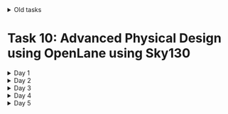 <details>
  <summary> Old tasks</summary>

# Task 1 
## Compiling a C program using GCC and RISC-V

### 1. Compiled C code using GCC

Wrote a simple c program and compliled it uising standard C compiler. This is shown in the below screenshot.


![WhatsApp Image 2024-08-08 at 12 58 12 AM](https://github.com/user-attachments/assets/dadfe501-57c0-471e-a89f-761435f1706b)


### 2. Compiled C code using RISCV compiler.

Next the same c file was comipled using RISCV compiler. The below command is used to do the same. 

```
riscv64-unknown-elf-gcc -O1 -mabi=lp64 -march=rv64i -o sum1ton.o sum1ton.c
```

Next the follwing command is used to view the assembly level code of the same.

```
riscv64-unknown-elf-objdump -d sum1ton.o | less
```

The below screenshot shows the terminal excecution of the same.

![WhatsApp Image 2024-08-08 at 1 10 46 AM](https://github.com/user-attachments/assets/8d950175-1c82-4488-a23f-2440d26aa02b)

The below screenshot shows the main function of the program.

![WhatsApp Image 2024-08-08 at 1 43 57 AM](https://github.com/user-attachments/assets/dbabd528-d71d-4cc9-b0c4-73292376b4d5)
![WhatsApp Image 2024-08-08 at 1 44 57 AM](https://github.com/user-attachments/assets/7d44442d-aae2-40dc-9d85-dcd4272c2c91)


Next the following command is used to compile using the Ofast 
option.

```
riscv64-unknown-elf-gcc -Ofast -mabi=lp64 -march=rv64i -o sum1ton.o sum1ton.c
```

The main function is now seen to have lesser instruction as seen in the screenshot.


![WhatsApp Image 2024-08-08 at 1 31 26 AM](https://github.com/user-attachments/assets/ebc55c84-91a9-4bbf-9b95-4b2f9b8f0a9c)




# Task 2

## Viewing Program output and Debugging the program


### 1. Program Output


Once compiled using the RISCV compiler, the follwing command can be used to view the output. 

```
spike pk sum1ton.o
```

The follwing screenshot shows the result and verifies that both gcc and RISCV compiler give same output.

![WhatsApp Image 2024-08-08 at 3 12 35 AM](https://github.com/user-attachments/assets/ccd41dc6-cfb4-4f7b-b733-b62a9b8d0e2b)



## 2. DEBUGGING

To debug instruction by instruction, the follwing commands can be used to go to a perticular instruction and then excecute command by command. 

```
spike -d pk sum1ton.o
until pc 0 100b0
```

Further after each instruction the values of the registers can be obtained in the follwing way.

```
reg 0 a0
```

These are demonstrated in the below screenshot.

![Screenshot from 2024-08-08 02-20-30 (1)](https://github.com/user-attachments/assets/96270044-7944-4a86-a01c-5ac7fb7cf7df)


# Task 3

## Instruction type identification

The follwing table shows the analysis of the instructions given in the assignment.

| **Instruction**   | **Explanation**                                    | **Type** | **Hex Code** | **32-bit Format**                  |
|-------------------|---------------------------------------------------|----------|--------------|------------------------------------|
| **ADD r6, r7, r8** | Adds the values in r7 and r8, and stores the result in r6. | R-Type   | `0x00C38333` | `0000000 01000 00111 000 00110 0110011` |
| **SUB r8, r6, r7** | Subtracts the value in r7 from r6, and stores the result in r8. | R-Type   | `0x40E30333` | `0100000 00111 00110 000 01000 0110011` |
| **AND r7, r6, r8** | Performs a bitwise AND on r6 and r8, storing the result in r7. | R-Type   | `0x00C37333` | `0000000 01000 00110 111 00111 0110011` |
| **OR r8, r7, r5**  | Performs a bitwise OR on r7 and r5, storing the result in r8. | R-Type   | `0x00A3A333` | `0000000 00101 00111 110 01000 0110011` |
| **XOR r8, r6, r4** | Performs a bitwise XOR on r6 and r4, storing the result in r8. | R-Type   | `0x00A32333` | `0000000 00100 00110 100 01000 0110011` |
| **SLT r10, r2, r4** | Sets r10 to 1 if r2 is less than r4, otherwise sets it to 0. | R-Type  | `0x00A10333` | `0000000 00100 00010 010 01010 0110011` |
| **ADDI r12, r3, 5** | Adds the immediate value 5 to r3, storing the result in r12. | I-Type  | `0x00518193` | `000000000101 00011 000 01100 0010011`  |
| **SW r3, r1, 4**   | Stores the word in r3 at the memory address calculated as r1 + 4. | S-Type   | `0x00418223` | `0000000 00100 00011 010 00001 0100011` |
| **SRL r16, r11, r2** | Performs a logical right shift on r11 by the number of bits specified in r2, storing the result in r16. | R-Type | `0x0025B393` | `0000000 00010 01011 101 10000 0110011` |
| **BNE r0, r1, 20** | Branches to the address PC + 20 if r0 is not equal to r1. | B-Type   | `0x00A0B0E3` | `0000000 01010 00001 001 00000 1100011` |
| **BEQ r0, r0, 15** | Branches to the address PC + 15 if r0 is equal to r0. | B-Type   | `0x00F08063` | `0000000 01111 00000 000 00000 1100011` |
| **LW r13, r11, 2** | Loads the word from the memory address calculated as r11 + 2 into r13. | I-Type   | `0x0025A293` | `000000000010 01011 010 01101 0000011`  |
| **SLL r15, r11, r2** | Performs a logical left shift on r11 by the number of bits specified in r2, storing the result in r15. | R-Type | `0x0025D193` | `0000000 00010 01011 001 01111 0110011` |


##Waveform generation

### Hardcoded instruction's waveform screenshot is given below:

`ADD R6, R2, R1`


![1](https://github.com/user-attachments/assets/65d3cc6d-3117-4f15-b9e3-d2ac11155402)

`SUB R7, R1, R2`

![Screenshot from 2024-08-13 14-13-27](https://github.com/user-attachments/assets/d10b1df6-22be-40be-84a0-9bf05a92c0d9)


`AND R8, R1, R3`

![3](https://github.com/user-attachments/assets/6db988b3-68cc-43b2-b9a8-f5b902b2dcb5)


`OR R9, R2, R5`

![4 (1)](https://github.com/user-attachments/assets/e9c4415b-c5bd-4ec7-8550-fa2be426733e)


`XOR R10, R1, R4`

![5](https://github.com/user-attachments/assets/58ace97c-f3b3-44f3-b86d-c84a11553560)


`SLT R1, R2, R4`

![6](https://github.com/user-attachments/assets/1296dce0-1043-4489-ad2e-46ec68de73d7)


`ADDI R12, R4, 5`


![7](https://github.com/user-attachments/assets/f37bca18-fa93-4bdb-b082-46a65577422e)

`BEQ R0, R0, 15`
![8](https://github.com/user-attachments/assets/195784f8-a318-4170-bd81-af43b6a6f77f)



`SW R3, R1, 2`

![9](https://github.com/user-attachments/assets/0c257e75-eafd-4b64-91df-90cb9354c706)


`LW R13, R1, 2`


![Screenshot from 2024-08-13 14-35-17](https://github.com/user-attachments/assets/cc2d7115-4e90-453c-b60d-b2c1a048e1a9)


# Task 4

The screenshot shows the following:-

1) A C code implementing Insertion sort.
  
2) The output as generated by gcc compiler.

3) The output by RISC-V (OFast) compiler, which is seen to be same as the gcc compiler.

<img width="737" alt="Screenshot 2024-08-15 at 1 49 19 AM" src="https://github.com/user-attachments/assets/edb16809-50cd-4839-9793-7ca3f185e46d">

# Task 5

Baisc Risc-V processor core using TL-Verilog on Makerchip.

## Given below are the screenshots of the code.


<img width="1075" alt="Screenshot 2024-08-21 at 11 22 34 PM" src="https://github.com/user-attachments/assets/9be62c7a-0500-45f7-af59-dd927d79ec33">
<img width="1194" alt="Screenshot 2024-08-21 at 11 22 52 PM" src="https://github.com/user-attachments/assets/16c3ed7b-3c5c-4554-a107-4ca2d59e900b">
<img width="1323" alt="Screenshot 2024-08-21 at 11 23 05 PM" src="https://github.com/user-attachments/assets/6f16849e-99c6-462f-a594-f73626b4e14b">
<img width="1386" alt="Screenshot 2024-08-21 at 11 23 22 PM" src="https://github.com/user-attachments/assets/7b036a40-d970-4fd3-a6fb-64ee159cf863">
<img width="1317" alt="Screenshot 2024-08-21 at 11 23 32 PM" src="https://github.com/user-attachments/assets/22ff1c44-c215-4a9e-9483-cea3da36ecee">

## Generated diagram

<img width="734" alt="Screenshot 2024-08-21 at 11 14 38 PM" src="https://github.com/user-attachments/assets/a61f4f03-bfbe-4dc0-9b16-4b4c69c31f3e">

## Generated visual

<img width="717" alt="Screenshot 2024-08-21 at 11 20 16 PM" src="https://github.com/user-attachments/assets/dddc4d6a-f605-4bf5-91f9-ac2b7f1fc322">

## Generated log

<img width="1615" alt="Screenshot 2024-08-21 at 11 19 04 PM" src="https://github.com/user-attachments/assets/0395ec41-1450-468e-84ae-9edaf7e38ae4">

## Test bench

<img width="577" alt="Screenshot 2024-08-21 at 11 19 52 PM" src="https://github.com/user-attachments/assets/0bbdd007-73c6-492e-8189-a5bc68a20ea1">

## Waveform with clock named $clk_nit

<img width="766" alt="Screenshot 2024-08-21 at 11 21 21 PM" src="https://github.com/user-attachments/assets/27c3b258-9649-4a62-8e8b-175b451639ae">

## Screenshot of /xreg[14] during all iterations of summing

<img width="1619" alt="Screenshot 2024-08-21 at 11 27 19 PM" src="https://github.com/user-attachments/assets/dd7f1af1-b882-4412-a643-63cdb00baec9">
<img width="1609" alt="Screenshot 2024-08-21 at 11 27 49 PM" src="https://github.com/user-attachments/assets/b561ca88-c133-4b5f-84c2-78187da1b22c">
<img width="1084" alt="Screenshot 2024-08-21 at 11 28 20 PM" src="https://github.com/user-attachments/assets/ff9bc241-c7bd-4d69-b236-17b99a05de83">


# Task 6

Run the following commands to convert the .tlv file to .v file.

![WhatsApp Image 2024-08-27 at 8 05 41 AM](https://github.com/user-attachments/assets/be883d34-9761-4400-8e09-ae21fe30b23c)

The following screenshot shows the .v file generated. 
![WhatsApp Image 2024-08-27 at 8 04 57 AM](https://github.com/user-attachments/assets/e98affa3-4333-418b-ac9a-2a0b3048de12)

Now using GTKWave the waveform can be seen. Screenshot of the same is attached below with the clock name clk_nit.
![WhatsApp Image 2024-08-27 at 8 03 43 AM](https://github.com/user-attachments/assets/db9868a5-b5e5-4b36-8f46-eeb2247d9af5)

This can now be compared to the makerchip waveform given below.
<img width="1619" alt="Screenshot 2024-08-21 at 11 27 19 PM" src="https://github.com/user-attachments/assets/dd7f1af1-b882-4412-a643-63cdb00baec9">
<img width="1609" alt="Screenshot 2024-08-21 at 11 27 49 PM" src="https://github.com/user-attachments/assets/b561ca88-c133-4b5f-84c2-78187da1b22c">
<img width="1084" alt="Screenshot 2024-08-21 at 11 28 20 PM" src="https://github.com/user-attachments/assets/ff9bc241-c7bd-4d69-b236-17b99a05de83">

local simulation
<img width="1440" alt="Screenshot 2024-09-14 at 1 07 13 AM" src="https://github.com/user-attachments/assets/3c2f80a0-2ae9-4e89-a051-8a8fda52418b">

# Slides for Task of 3rd September 

[Nitheezkant_R.pdf](https://github.com/user-attachments/files/16999251/Your.title.here.pdf)


# Video (Private)

https://drive.google.com/file/d/1etW8sFwG9FU7RaxZOxfgOIVtonqyHWGz/view?usp=sharing

# Task 7

To Synthesize RISC-V and compare output with functional simulations.

Copy the src folder from your VSDBabySoC folder to sky130RTLDesignAndSynthesisWorkshop.

## Synthesis: 

Enter the following commands

```
yosys
read_liberty -lib ../lib/sky130_fd_sc_hd__tt_025C_1v80.lib
read_verilog clk_gate.v
read_verilog rvmyth.v
synth -top rvmyth
abc -liberty ../lib/sky130_fd_sc_hd__tt_025C_1v80.lib
show
write_verilog -noattr rvmyth_net.v
!gedit rvmyth_net.v
exit

```
<img width="1680" alt="Screenshot 2024-11-04 at 7 59 25 PM" src="https://github.com/user-attachments/assets/b8a4ca01-8a21-4caa-81b8-40d358570ca2">
<img width="1680" alt="Screenshot 2024-11-04 at 8 00 07 PM" src="https://github.com/user-attachments/assets/8076c654-3a03-4a8c-a057-ded49953a42e">

### Simulation

Enter the following commands

```
iverilog ../../my_lib/verilog_model/primitives.v ../../my_lib/verilog_model/sky130_fd_sc_hd.v rvmyth.v testbench.v vsdbabysoc.v avsddac.v avsdpll.v clk_gate.v
./a.out
gtkwave dump.vcd
```

<img width="1680" alt="Screenshot 2024-11-04 at 8 36 42 PM" src="https://github.com/user-attachments/assets/fdccaa89-649b-414b-99ee-817656c6bc0b">

## Functional Simulation:

Enter the following commands

 ```
cd ~
cd VSDBabySoC
iverilog -o ./pre_synth_sim.out -DPRE_SYNTH_SIM src/module/testbench.v -I src/include -I src/module/
./pre_synth_sim.out
gtkwave pre_synth_sim.vcd
```

<img width="1680" alt="Screenshot 2024-11-04 at 8 38 16 PM" src="https://github.com/user-attachments/assets/dd591c7c-9f86-4dc6-bf52-b053e61b1780">


## Comparision of waveforms

Here is clear comparion of waveform, verfing that the waveform is the same.

<img width="1680" alt="Screenshot 2024-11-04 at 8 37 45 PM" src="https://github.com/user-attachments/assets/57d08924-bf21-415c-94ff-f3f848a6719c">

# Task 8 

Post Synthesis Static Timing Analysis using OpenSTA.

Change the of VSDBabySoc/src/sdc/vsdbabysoc_synthesis.sdc to:

```
set PERIOD 11.45
set_units -time ns
create_clock [get_pins {pll/CLK}] -name clk -period $PERIOD
set_clock_uncertainty -setup  [expr $PERIOD * 0.05] [get_clocks clk]
set_clock_transition [expr $PERIOD * 0.05] [get_clocks clk]
set_clock_uncertainty -hold [expr $PERIOD * 0.08] [get_clocks clk]
set_input_transition [expr $PERIOD * 0.08] [get_ports ENb_CP]
set_input_transition [expr $PERIOD * 0.08] [get_ports ENb_VCO]
set_input_transition [expr $PERIOD * 0.08] [get_ports REF]
set_input_transition [expr $PERIOD * 0.08] [get_ports VCO_IN]
set_input_transition [expr $PERIOD * 0.08] [get_ports VREFH]
```

<img width="1680" alt="Screenshot 2024-11-04 at 10 11 56 PM" src="https://github.com/user-attachments/assets/9021a8c2-da82-4121-9a52-494598c95d70">

Enter the following commands

```
cd VSDBabySoc/src
sta
read_liberty -min ./lib/sky130_fd_sc_hd__tt_025C_1v80.lib
read_liberty -min ./lib/avsdpll.lib
read_liberty -min ./lib/avsddac.lib
read_liberty -max ./lib/sky130_fd_sc_hd__tt_025C_1v80.lib
read_liberty -max ./lib/avsdpll.lib
read_liberty -max ./lib/avsddac.lib
read_verilog ../output/synth/vsdbabysoc.synth.v
link_design vsdbabysoc
read_sdc ./sdc/vsdbabysoc_synthesis.sdc
report_checks -path_delay min_max -format full_clock_expanded -digits 4
```

Hold 

<img width="1479" alt="Screenshot 2024-11-04 at 10 04 50 PM" src="https://github.com/user-attachments/assets/d4119cec-8c27-4070-89aa-909e7a1deeee">

Setup

<img width="1081" alt="Screenshot 2024-11-04 at 10 05 06 PM" src="https://github.com/user-attachments/assets/713270ee-8568-4111-953d-1be8d729e3c3">

# Task 9

Post Synthesis Static Timing Analysis using OpenSTA for all the sky130 lib files

Create a sta_pvt.tcl file and copy the Following

```
set list_of_lib_files(1) "sky130_fd_sc_hd__ff_100C_1v65.lib"
set list_of_lib_files(2) "sky130_fd_sc_hd__ff_100C_1v95.lib"
set list_of_lib_files(3) "sky130_fd_sc_hd__ff_n40C_1v56.lib"
set list_of_lib_files(4) "sky130_fd_sc_hd__ff_n40C_1v65.lib"
set list_of_lib_files(5) "sky130_fd_sc_hd__ff_n40C_1v76.lib"
set list_of_lib_files(6) "sky130_fd_sc_hd__ff_n40C_1v95.lib"
set list_of_lib_files(7) "sky130_fd_sc_hd__ff_n40C_1v95_ccsnoise.lib.part1"
set list_of_lib_files(8) "sky130_fd_sc_hd__ff_n40C_1v95_ccsnoise.lib.part2"
set list_of_lib_files(9) "sky130_fd_sc_hd__ff_n40C_1v95_ccsnoise.lib.part3"
set list_of_lib_files(10) "sky130_fd_sc_hd__ss_100C_1v40.lib"
set list_of_lib_files(11) "sky130_fd_sc_hd__ss_100C_1v60.lib"
set list_of_lib_files(12) "sky130_fd_sc_hd__ss_n40C_1v28.lib"
set list_of_lib_files(13) "sky130_fd_sc_hd__ss_n40C_1v35.lib"
set list_of_lib_files(14) "sky130_fd_sc_hd__ss_n40C_1v40.lib"
set list_of_lib_files(15) "sky130_fd_sc_hd__ss_n40C_1v44.lib"
set list_of_lib_files(16) "sky130_fd_sc_hd__ss_n40C_1v60.lib"
set list_of_lib_files(17) "sky130_fd_sc_hd__ss_n40C_1v60_ccsnoise.lib.part1"
set list_of_lib_files(18) "sky130_fd_sc_hd__ss_n40C_1v60_ccsnoise.lib.part2"
set list_of_lib_files(19) "sky130_fd_sc_hd__ss_n40C_1v60_ccsnoise.lib.part3"
set list_of_lib_files(20) "sky130_fd_sc_hd__ss_n40C_1v76.lib"
set list_of_lib_files(21) "sky130_fd_sc_hd__tt_025C_1v80.lib"
set list_of_lib_files(22) "sky130_fd_sc_hd__tt_100C_1v80.lib"

for {set i 1} {$i <= [array size list_of_lib_files]} {incr i} {
read_liberty ./timing_libs/$list_of_lib_files($i)
read_verilog ../output/synth/vsdbabysoc.synth.v
link_design vsdbabysoc
read_sdc ./sdc/vsdbabysoc_synthesis.sdc
check_setup -verbose
report_checks -path_delay min_max -fields {nets cap slew input_pins fanout} -digits {4} > ./sta_output/min_max_$list_of_lib_files($i).txt

}
```

<img width="1680" alt="Screenshot 2024-11-04 at 10 40 54 PM" src="https://github.com/user-attachments/assets/9756bc48-7012-4623-9cf1-86f3a04ff936">

Enter the following commands

```
cd VSDBabySoC/src
sta
source sta_pvt.tcl
```

<img width="1680" alt="Screenshot 2024-11-04 at 10 43 58 PM" src="https://github.com/user-attachments/assets/54dba85b-b041-40b0-bb60-0e7b01256d0f">

Generated Files:

<img width="1680" alt="Screenshot 2024-11-04 at 10 44 49 PM" src="https://github.com/user-attachments/assets/d9b5fb2d-b986-48ac-8b79-ba45b2896ac0">

One of them:

<img width="1680" alt="Screenshot 2024-11-04 at 10 47 36 PM" src="https://github.com/user-attachments/assets/eee80739-5991-4946-86d2-5646f47799e9">

All values transfered to excel:

<img width="977" alt="Screenshot 2024-11-04 at 11 25 48 PM" src="https://github.com/user-attachments/assets/871c2156-3cc5-49f2-bc34-97f4062bb4d6">

Graphs:

<img width="1211" alt="Screenshot 2024-11-04 at 11 40 51 PM" src="https://github.com/user-attachments/assets/70407b2d-f33f-476e-9f36-f773b1ae8eb9">

<img width="1207" alt="Screenshot 2024-11-04 at 11 45 31 PM" src="https://github.com/user-attachments/assets/d1a89d02-886a-4c53-8922-6b9872360e93">

</details>

# Task 10: Advanced Physical Design using OpenLane using Sky130



<details>
  <summary> Day 1</summary>



**QFN-48 Package**: The QFN-48 is a small, leadless package featuring 48 connection pads around its edge, offering superior thermal and electrical performance, making it well-suited for high-density applications.



![image](https://github.com/user-attachments/assets/16181d9a-b323-4d03-b7ca-c8128211a197)

![image](https://github.com/user-attachments/assets/322fa2e2-b826-47b9-a309-96f7a855f8b4)


A **Chip**, also known as an integrated circuit (IC), is composed of various functional components—such as memory, processing units, and input/output (I/O) interfaces—integrated into a silicon base. Chips are designed for specific electronic functions, including processing, data storage, communication, and control.

**Pads**: Small metal contact points on a chip or its package, used to link the internal circuitry to external connections, allowing for signal transmission.

**Core**: The primary processing unit within a chip, housing the functional logic optimized for performance and power efficiency.

**Die**: The part of a silicon wafer that holds a single IC before it is packaged, containing all the active circuitry of the chip.

### From Software Applications to Hardware Execution

For an application to run on hardware, the software must be converted from a high-level programming language into binary code that the hardware can understand:


![image](https://github.com/user-attachments/assets/7aea1b28-4cc7-412a-8cb9-f239140808fb)


1. **System Software Translation**: The system software layer converts high-level code into machine language. The Operating System (OS), compiler, and assembler are integral to this conversion process.

2. **Execution Process**:
   - The **OS** interprets and organizes high-level application functions written in languages such as C, C++, or Java.
   - The **Compiler** translates the high-level code into low-level, architecture-specific instructions optimized for the hardware being used (e.g., x86, ARM, RISC-V).
   - The **Assembler** then transforms these instructions into binary (machine code) that the hardware can understand and execute.
   - The **Hardware** ultimately runs these instructions, carrying out the tasks as specified by the program.

![image](https://github.com/user-attachments/assets/4f593b79-d6b1-496c-8231-fa017b4bc7ce)

**Example**: Take a stopwatch application running on a RISC-V core as an example. The OS processes a function written in C, which is then compiled into RISC-V-specific assembly instructions. The assembler translates these into binary code, and the hardware executes it, delivering the stopwatch functionality.

![image](https://github.com/user-attachments/assets/3d7f7f44-a1ae-4605-9e2c-5b2fe3206022)

3. **Hardware Translation to Layout**: In hardware design, the RTL (Register Transfer Level) defines the functionality using an HDL (Hardware Description Language) like Verilog. This is then synthesized into a netlist of gates, which are subsequently mapped onto a physical layout, ultimately forming the chip.

---

### ASIC Design Flow Overview

The process of designing an ASIC (Application-Specific Integrated Circuit) involves multiple stages, progressing from a high-level description to a final physical layout ready for fabrication:

![image](https://github.com/user-attachments/assets/a7589d94-48cd-4e09-92fd-38594a79c7a9)

1. **RTL Design**: Specifies the intended logic and functionality of the circuit in Verilog or VHDL. This high-level code outlines data paths, logic operations, and the interactions between different chip components.

2. **RTL Synthesis**: Converts the RTL code into a gate-level netlist, which includes standard cells such as AND gates, multiplexers, and flip-flops. Optimization steps focus on area, power, and timing constraints to ensure efficient performance.

3. **Floor and Power Planning**: This phase involves arranging the major functional blocks of the chip on the silicon die and defining the power distribution network. Proper floorplanning minimizes signal delays and enhances power efficiency by positioning components optimally.

4. **Placement**: Determines the physical locations of all cells and modules, minimizing wiring length and ensuring compliance with design constraints. Optimal placement balances performance, area, and power.

5. **Clock Tree Synthesis (CTS)**: CTS designs a clock distribution network to uniformly deliver the clock signal to all registers and flip-flops, minimizing clock skew and ensuring accurate timing across the chip.

6. **Routing**: Connects all components using metal layers, focusing on signal integrity and minimizing congestion. Routing tools prioritize paths that reduce resistance and signal delay while adhering to design rules.

7. **Sign-off**: This phase verifies the design for functionality, performance, power consumption, and manufacturability. Checks include timing analysis (ensuring setup and hold times are met), power analysis, and physical verification to confirm compliance with manufacturing constraints.

8. **GDSII File Generation**: The final layout is exported in the GDSII format, which serves as the blueprint for chip manufacturing. The GDSII file contains all necessary information to create the photomasks for the chip fabrication process.

---

### OpenLane ASIC Flow

OpenLane is an open-source ASIC design flow that integrates various open-source tools for each stage of the ASIC development process:

![image](https://github.com/user-attachments/assets/914dcbf2-4303-42ed-bbc4-38f29b621be4)

1. **RTL Synthesis, Technology Mapping, and Formal Verification**: Yosys is used for RTL synthesis, ABC handles technology mapping and formal verification.
2. **Static Timing Analysis**: OpenSTA is used to perform timing verification.
3. **Floor Planning**: Tools include init_fp for initial floor planning, ioPlacer for I/O placement, pdn for power grid planning, and tapcell for inserting tap cells to manage well contacts.
4. **Placement**: This step includes global placement with RePLace, optional cell resizing with Resizer, and detailed placement using OpenDP.
5. **Clock Tree Synthesis**: TritonCTS is used to build a balanced clock tree.
6. **Fill Insertion**: OpenDP manages the insertion of filler cells to ensure uniform chip density.
7. **Routing**: FastRoute handles global routing, while TritonRoute performs detailed routing for the chip.
8. **SPEF Extraction**: OpenRCX extracts Standard Parasitic Exchange Format (SPEF) data used for timing analysis.
9. **GDSII Streaming Out**: Magic and KLayout are used to generate and visualize the final layout.
10. **Design Rule Checking (DRC)**: Magic and KLayout also perform design rule checks to verify the design adheres to manufacturing constraints.
11. **Layout vs. Schematic (LVS) Check**: Netgen ensures the layout matches the schematic for consistency.
12. **Antenna Checks**: Magic checks for antenna effects, ensuring the design is reliable.

---

### OpenLane Directory Structure

The OpenLane directory structure is designed to facilitate open-source ASIC design, supporting PDK (Process Design Kit) integration:

```
├── OpenLane             -> Main directory to invoke tools (run docker first)
│   ├── designs          -> Holds all design files for the flow
│   │   ├── picorv32a    -> Example design used in workshops or tutorials
│   │   ├── ...          -> Additional designs
├── pdks                 -> Stores PDK-related files, supporting open-source tools
│   ├── skywater-pdk     -> Contains the Skywater 130nm PDK
│   ├── open-pdks        -> Scripts to adapt commercial PDKs for open-source tools
│   ├── sky130A          -> Variant of PDK with open-source compatibility
│   │   ├── libs.ref     -> Node-specific files (e.g., timing libraries, cell LEF files)
│   │   ├── libs.tech    -> Tool-specific files for KLayout, Netgen, Magic, etc.
```


This directory structure ensures compatibility with open-source EDA tools by organizing files specific to each design, technology node, and tool.

### OpenLane Synthesis Process for `picorv32a` Design

### **1. Open the OpenLane Directory**
   - Navigate to the OpenLane working directory within the VSD Virtual Box:
     ```bash
     cd Desktop/work/tools/openlane_working_dir/openlane
     docker
     ./flow.tcl -interactive
     ```

### **2. Launch OpenLane in Interactive Mode**
   - Start the Docker container and enter OpenLane's interactive mode:
     ```bash
     package require openlane 0.9
     prep -design picorv32a
     run_synthesis
     ```
![Screenshot 2024-11-13 135630](https://github.com/user-attachments/assets/09577795-96cf-4dfb-ab95-eba7f7723a0b)

### Viewing the Netlist
   - After synthesis completes, go to the folder containing the netlist:
     ```bash
     cd designs/picorv32a/runs/13-11_15-43/results/synthesis/
     gedit picorv32a.synthesis.v
     ```
---
![Screenshot 2024-11-13 140133](https://github.com/user-attachments/assets/6e6e3b04-bcfd-43ab-bb71-6e2c9d0b67a7)

### Viewing the Yosys Report
```bash
cd ../..
cd reports/synthesis
gedit 1-yosys_4.stat.rpt
```

![Screenshot 2024-11-13 140451](https://github.com/user-attachments/assets/dd672aa4-5b7b-46ba-b504-7fa4c4c38458)

28. Printing statistics.


```

=== picorv32a ===

   Number of wires:              14596
   Number of wire bits:          14978
   Number of public wires:        1565
   Number of public wire bits:    1947
   Number of memories:               0
   Number of memory bits:            0
   Number of processes:              0
   Number of cells:              14876
     sky130_fd_sc_hd__a2111o_2       1
     sky130_fd_sc_hd__a211o_2       35
     sky130_fd_sc_hd__a211oi_2      60
     sky130_fd_sc_hd__a21bo_2      149
     sky130_fd_sc_hd__a21boi_2       8
     sky130_fd_sc_hd__a21o_2        57
     sky130_fd_sc_hd__a21oi_2      244
     sky130_fd_sc_hd__a221o_2       86
     sky130_fd_sc_hd__a22o_2      1013
     sky130_fd_sc_hd__a2bb2o_2    1748
     sky130_fd_sc_hd__a2bb2oi_2     81
     sky130_fd_sc_hd__a311o_2        2
     sky130_fd_sc_hd__a31o_2        49
     sky130_fd_sc_hd__a31oi_2        7
     sky130_fd_sc_hd__a32o_2        46
     sky130_fd_sc_hd__a41o_2         1
     sky130_fd_sc_hd__and2_2       157
     sky130_fd_sc_hd__and3_2        58
     sky130_fd_sc_hd__and4_2       345
     sky130_fd_sc_hd__and4b_2        1
     sky130_fd_sc_hd__buf_1       1656
     sky130_fd_sc_hd__buf_2          8
     sky130_fd_sc_hd__conb_1        42
     sky130_fd_sc_hd__dfxtp_2     1613
     sky130_fd_sc_hd__inv_2       1615
     sky130_fd_sc_hd__mux2_1      1224
     sky130_fd_sc_hd__mux2_2         2
     sky130_fd_sc_hd__mux4_1       221
     sky130_fd_sc_hd__nand2_2       78
     sky130_fd_sc_hd__nor2_2       524
     sky130_fd_sc_hd__nor2b_2        1
     sky130_fd_sc_hd__nor3_2        42
     sky130_fd_sc_hd__nor4_2         1
     sky130_fd_sc_hd__o2111a_2       2
     sky130_fd_sc_hd__o211a_2       69
     sky130_fd_sc_hd__o211ai_2       6
     sky130_fd_sc_hd__o21a_2        54
     sky130_fd_sc_hd__o21ai_2      141
     sky130_fd_sc_hd__o21ba_2      209
     sky130_fd_sc_hd__o21bai_2       1
     sky130_fd_sc_hd__o221a_2      204
     sky130_fd_sc_hd__o221ai_2       7
     sky130_fd_sc_hd__o22a_2      1312
     sky130_fd_sc_hd__o22ai_2       59
     sky130_fd_sc_hd__o2bb2a_2     119
     sky130_fd_sc_hd__o2bb2ai_2     92
     sky130_fd_sc_hd__o311a_2        8
     sky130_fd_sc_hd__o31a_2        19
     sky130_fd_sc_hd__o31ai_2        1
     sky130_fd_sc_hd__o32a_2       109
     sky130_fd_sc_hd__o41a_2         2
     sky130_fd_sc_hd__or2_2       1088
     sky130_fd_sc_hd__or2b_2        25
     sky130_fd_sc_hd__or3_2         68
     sky130_fd_sc_hd__or3b_2         5
     sky130_fd_sc_hd__or4_2         93
     sky130_fd_sc_hd__or4b_2         6
     sky130_fd_sc_hd__or4bb_2        2

   Chip area for module '\picorv32a': 147712.918400


```
</details>

<details>
  <summary> Day 2</summary>

## **Core Concepts in IC Floorplanning**

### 1. **Utilization Factor**
The utilization factor is a crucial metric that compares the area occupied by the circuit (netlist) to the total core area of the chip. A higher utilization means more of the chip's area is used effectively, but over-utilization can lead to issues with routing and insufficient space for other essential components.

Ideally, the utilization factor would be 1 (100%), but in practice, a range of **0.5 to 0.6** is preferred to allow for buffer zones, routing channels, and the flexibility needed for adjustments.

#### **Utilization Factor Formula**:
$$
\text{Utilization Factor} = \frac{\text{Area Occupied by Netlist}}{\text{Total Core Area}}
$$

### 2. **Aspect Ratio**
The aspect ratio defines the shape of the chip, calculated as the ratio of its height to width. An **aspect ratio of 1** results in a square shape, while any other value produces a rectangular layout. The ideal aspect ratio is influenced by factors like functionality, packaging, and manufacturing constraints.

#### **Aspect Ratio Formula**:
$$
\text{Aspect Ratio} = \frac{\text{Height}}{\text{Width}}
$$

### **Pre-Placed Cells**
Pre-placed cells are critical functional blocks, such as memory units, custom processors, and analog circuits, that are manually positioned in fixed locations during the floorplanning phase. These blocks are **vital to the chip's operation** and must remain in place during the placement and routing stages to ensure the chip functions correctly.

### **Decoupling Capacitors**
- **Purpose**: These capacitors are placed close to logic circuits to **smooth out power supply fluctuations** during high-speed switching events.
- **Benefits**:
  - Minimize **voltage fluctuations**
  - Reduce **electromagnetic interference (EMI)**
  - Ensure **reliable power delivery**, particularly to sensitive circuits

### **Power Planning**
Effective power planning in an IC ensures that **VDD and VSS** are evenly distributed across the chip through a **power mesh**. The goal is to maintain a stable power supply, minimize **voltage drops**, and optimize the chip’s overall **power efficiency**. Increasing the number of power and ground points reduces the risk of instability.

### **Pin Placement**
Proper placement of **I/O pins** is critical to the chip’s performance. Careful distribution of these pins helps to minimize signal integrity issues and reduces heat buildup, both of which contribute to the chip’s overall stability and manufacturability.

---

## **Floorplanning with OpenLANE**

### 1. **Set Up OpenLANE**
Begin by navigating to the OpenLANE directory and starting the interactive session:

```bash
cd Desktop/work/tools/openlane_working_dir/openlane
docker
```
### 2. **Run OpenLANE Flow**
To prepare the design (`picorv32a`) and begin the floorplanning process, execute the following commands:
```bash
./flow.tcl -interactive
package require openlane 0.9
prep -design picorv32a
run_synthesis
run_floorplan
```
![Screenshot 2024-11-13 141151](https://github.com/user-attachments/assets/762ce589-7b2f-4614-beca-846ddc2b6ec3)
![Screenshot 2024-11-13 141232](https://github.com/user-attachments/assets/cee062c8-36fe-45d1-8c60-f26d825ac8dd)

#### **Floorplan Results**:
After running the commands, the floorplan results will be generated and saved in the OpenLANE output directory. You can visualize and analyze the results from there.

### 3. **Floorplan Definition**
Once the floorplan has been generated, you can inspect the `.def` file, which contains the detailed floorplan information:
```bash
cd Desktop/work/tools/openlane_working_dir/openlane/designs/picorv32a/runs/13-11_15-48/results/floorplan/
gedit picorv32a.floorplan.def
```

![Screenshot 2024-11-13 143148](https://github.com/user-attachments/assets/311d2b28-f008-4a64-83e1-ad2021f21123)

#### **Floorplan Calculation**:
- **Unit Distance**: 1 micron = 1000 unit distance
- **Die Dimensions**:
  - **Width**: 660,685 unit distance → 660.685 microns
  - **Height**: 671,405 unit distance → 671.405 microns
- **Area of the Die**: 660.685 × 671.405 = 443,587.212 µm²

### 4. **View Floorplan in Magic**
To visualize the floorplan, use Magic:
```bash
cd Desktop/work/tools/openlane_working_dir/openlane/designs/picorv32a/runs/13-11_15-48/results/floorplan/
magic -T /home/vsduser/Desktop/work/tools/openlane_working_dir/pdks/sky130A/libs.tech/magic/sky130A.tech lef read ../../tmp/merged.lef def read picorv32a.floorplan.def &
```
#### **Floorplan Visualizations**:
Once the command runs, you’ll see a graphical representation of the chip layout in Magic, which shows how cells and components are placed.

![Screenshot 2024-11-13 143259](https://github.com/user-attachments/assets/fb1a5892-0a8d-48ea-ae08-f9e174b31532)

---

## **Decap and Tap Cells**

- **Decap Cells**: These cells are placed near logic cells to handle transient power supply fluctuations and stabilize the power delivery network. They help maintain consistent voltage levels during switching events.

- **Tap Cells**: These are used to **connect to the power grid** and reduce **substrate noise** that can interfere with the chip's performance. Tap cells improve power distribution and minimize noise coupling within the substrate.
- 
![Screenshot 2024-11-13 144328](https://github.com/user-attachments/assets/98c243eb-3e75-4bde-84f5-a3cfc8cdcf7e)

---

## **Placement Process**

### 1. **Unplaced Standard Cells**
At the beginning of the placement process, cells are unplaced and located at the origin. These cells are not yet assigned specific positions and will be moved to their designated locations during the placement phase.

![Screenshot 2024-11-13 144647](https://github.com/user-attachments/assets/c6ae7df7-5dd4-416d-b0d3-88cc13a5b514)

### 2. **Run Placement**
Once floorplanning is complete, execute the placement step to arrange the cells:
```bash
run_placement
```
### 3. **View Placement in Magic**
Once placement is complete, you can view the result using Magic:

```bash
cd Desktop/work/tools/openlane_working_dir/openlane/designs/picorv32a/runs/13-11_15-48/results/placement/
magic -T /home/vsduser/Desktop/work/tools/openlane_working_dir/pdks/sky130A/libs.tech/magic/sky130A.tech lef read ../../tmp/merged.lef def read picorv32a.placement.def &
```

![Screenshot 2024-11-13 145351](https://github.com/user-attachments/assets/9d13bc37-afe1-49bf-9b71-16636f4b1b50)


#### **Placement Visualizations**:
After executing the command, you will be able to see the visual representation of how the standard cells are arranged on the chip layout in Magic. This provides a clear view of the cell placement and their relative positions within the chip design.
![Screenshot 2024-11-13 145447](https://github.com/user-attachments/assets/3b1701be-9cb8-47bf-8af3-eab5977904a8)

---

## **Cell Design and Characterization Flow**

### 1. **Library Cells**
A library consists of cells that define various functionalities, sizes, and electrical thresholds. These cells serve as the fundamental building blocks for creating an integrated circuit (IC).

### 2. **Design Flow**:
- **Inputs**: The design flow begins with inputs such as PDKs (Process Design Kits), SPICE models, DRC (Design Rule Check) and LVS (Layout vs. Schematic) checks, along with user-defined specifications.
- **Steps**:
  - **Circuit Design**: Define the logic and functionality of the circuit.
  - **Layout Design**: Create the physical layout of the circuit based on the circuit design.
  - **Parasitic Extraction**: Extract parasitic elements (e.g., capacitance, resistance) from the layout to model their impact on circuit performance.
  - **Characterization**: Analyze the circuit’s timing, noise, and power characteristics to ensure it meets performance and reliability requirements.
- **Outputs**:
  - **CDL (Circuit Description Language)**, **LEF (Library Exchange Format)**, **GDSII** (a file format for chip layout), **SPICE Netlist**, and various characterization files like `.lib` for timing, noise, and power.

---

## **Standard Cell Characterization Flow**

### 1. **Steps in Characterization**:
- **Load Models and Tech Files**: These files provide process-specific details, including the behavior of devices and design rules.
- **Extract Spice Netlist**: The circuit netlist is extracted from the design to enable detailed electrical analysis.
- **Characterization with GUNA**: Using characterization tools like GUNA, the following models are generated:
  - **Timing Models**: These describe the delays and propagation times for signals through the circuit.
  - **Power Models**: These models estimate the power consumption of the circuit during operation.
  - **Noise Models**: These models assess the noise characteristics and their impact on signal integrity.

---

## **Timing Parameters**

| **Timing Parameter**         | **Value**          |
|------------------------------|--------------------|
| **Slew Low Rise Threshold**   | 20%                |
| **Slew High Rise Threshold**  | 80%                |
| **Slew Low Fall Threshold**   | 20%                |
| **Slew High Fall Threshold**  | 80%                |
| **Input Rise Threshold**      | 50%                |
| **Input Fall Threshold**      | 50%                |
| **Output Rise Threshold**     | 50%                |
| **Output Fall Threshold**     | 50%                |

### **Propagation Delay**:
Propagation delay refers to the time it takes for an input signal to propagate through a logic gate or circuit and impact the output signal.

$$
\text{Rise Delay} = \text{time(out-fall-thr)} - \text{time(in-rise-thr)}
$$

### **Transition Time**:
Transition time is the time required for a signal to transition between logic levels. It is typically measured between **10% and 90%** or **20% and 80%** of the signal’s full swing.

$$
\text{Fall Transition Time} = \text{time(slew-high-fall-thr)} - \text{time(slew-low-fall-thr)}
$$

$$
\text{Rise Transition Time} = \text{time(slew-high-rise-thr)} - \text{time(slew-low-rise-thr)}
$$

</details>

<details>
  <summary> Day 3</summary>

A CMOS inverter, consisting of a PMOS and NMOS transistor, is one of the fundamental components in digital circuits. The circuit switches between high and low output states based on the input voltage level. This guide includes details on how to model and simulate this behavior in SPICE.

---

## SPICE Deck Structure

### 1. **Netlist Creation**

The netlist defines the interconnections between the components (PMOS and NMOS transistors) in the inverter circuit. Below is a sample netlist structure for a CMOS inverter with labeled nodes for easy identification:

- **Input Node:** Input signal (IN)
- **Output Node:** Output of the inverter (OUT)
- **Power Supply Node:** Connected to VDD
- **Ground Node:** Connected to GND

Example of transistor description syntax:
```spice
[component name] [drain] [gate] [source] [substrate] [transistor type] W=[width] L=[length]
```

### 2. **Device Sizing**

The width-to-length (W/L) ratio of the PMOS and NMOS transistors is a critical factor in determining the drive strength and performance of a CMOS inverter. To ensure proper switching behavior, it's important to size the transistors appropriately. Typically, the PMOS transistor is sized with a **W/L ratio 2x to 3x** greater than the NMOS transistor to account for the different mobility of electrons and holes in the materials.

Example transistor sizing:

```spice
M1 OUT IN VDD VDD PMOS W=2u L=0.25u
M2 OUT IN GND GND NMOS W=1u L=0.25u
```
### 3. **Voltage Levels**

Define the gate input voltage and supply voltage (VDD). Modify the levels to match the design specifications; here, we use 2.5V as the supply voltage reference.

Example:
```spice
Vin IN 0 DC 0V
VDD VDD 0 DC 2.5V
```

### 4. **Node Naming**

Assign descriptive names to nodes in the netlist, such as `VDD`, `GND`, `IN`, and `OUT`, to help SPICE reference and simulate each component clearly.

![image](https://github.com/user-attachments/assets/bb9e2ba0-5180-436b-8749-24a7a49b1cdd)

---

## Model File

Include the MOSFET model file specific to the fabrication technology. For instance, `tsmc_025um_model.mod` contains parameters for 0.25µm technology.

Example:
```spice
.include tsmc_025um_model.mod
```

---

## Simulation Commands

### 1. **DC Analysis: Switching Threshold**

The switching threshold (Vm) is a key voltage level where the inverter transitions between logic high and low states. Vm is identified when both transistors enter the saturation region, causing high leakage current due to concurrent conduction.

#### Simulation Steps
- **Load the Circuit**: Load the SPICE deck with the `.cir` extension.
- **Run DC Analysis**: Perform a voltage sweep from 0V to 2.5V.
- **Plot Results**: Plot `OUT` vs `IN` to observe the switching threshold.

```spice
source filename.cir
run
setplot dc1
plot OUT vs IN
```
![image](https://github.com/user-attachments/assets/19001cda-6a74-40c8-8146-402c18956c79)

Example DC sweep to find the switching threshold:
```spice
Vin IN 0 DC 0V
.dc Vin 0 2.5 0.05
```

![image](https://github.com/user-attachments/assets/9178b978-af9e-46e3-830a-8e620a9f6174)

### 2. **Transient Analysis: Propagation Delay**

Transient analysis is used to calculate the propagation delay of the inverter by applying a pulse input signal.

Example pulse signal for transient analysis:
```spice
Vin IN 0 pulse 0 2.5 0 10p 10p 1n 2n
.tran 10p 4n
```

![image](https://github.com/user-attachments/assets/74c3f643-e113-4e54-9eb6-af97b28d834a)

#### Simulation Steps
- **Setup Input Pulse**: Define the pulse with specific rise and fall times and pulse width.
- **Run Transient Analysis**: Perform the transient simulation to observe the inverter’s response.
- **Plot Output**: Analyze `OUT` vs `time` to measure delay characteristics.

---

## Sample SPICE Deck

Here is a complete SPICE deck for simulating a CMOS inverter, combining all the components discussed above:

```spice
*** CMOS Inverter SPICE Simulation ***

* Device Netlist
M1 OUT IN VDD VDD PMOS W=2u L=0.25u
M2 OUT IN GND GND NMOS W=1u L=0.25u

* Voltage Sources
VDD VDD 0 DC 2.5V
Vin IN 0 DC 0V

* Model File
.include tsmc_025um_model.mod

* DC Analysis
.dc Vin 0 2.5 0.05

* Transient Analysis
Vin IN 0 pulse 0 2.5 0 10p 10p 1n 2n
.tran 10p 4n

.end
```

### Interpreting Results
- **Switching Threshold**: Observed at the Vm point, where leakage current peaks.
- **Propagation Delay**: Determined from the transient plot, indicating the time required for output transitions.

---

## CMOS Custom Inverter Simulation

### 1. Cloning and Setting Up Custom Inverter

Clone the custom inverter library to use with the OpenLane toolchain:

```bash
cd Desktop/work/tools/openlane_working_dir/openlane
git clone https://github.com/nickson-jose/vsdstdcelldesign
cd vsdstdcelldesign
cp /home/vsduser/Desktop/work/tools/openlane_working_dir/pdks/sky130A/libs.tech/magic/sky130A.tech .
magic -T sky130A.tech sky130_inv.mag &
```


![Screenshot 2024-11-13 170156](https://github.com/user-attachments/assets/f673e7f7-dc36-44eb-88f8-906b9d0fbcca)

![Screenshot 2024-11-13 170230](https://github.com/user-attachments/assets/e7923460-288f-4ee8-86fc-469ccabb6d16)


**Layout in Magic**:
- Launch Magic with the custom `sky130_inv.mag` layout file.
- Identify the components: `NMOS`, `PMOS`, output `Y`, and connections to `VDD` and `GND`.

### 2. Inverter Layout and CMOS Fabrication Process

#### CMOS Fabrication Process (16-Mask Method)

The CMOS fabrication process involves a sequence of precise photolithographic and chemical procedures to form integrated circuits on a silicon wafer. This process consists of multiple layers and requires 16 photomasks to define and protect specific regions of the wafer at various stages. Each step is carefully managed to ensure that the final chips are both reliable and functionally accurate.

1. **Substrate Preparation**: Begin with a cleaned, polished silicon wafer as the base material.
2. **N-Well Formation**: Form N-well regions in the p-type substrate via ion implantation with phosphorus.
3. **P-Well Formation**: Create P-well regions in n-type areas by implanting boron.
4. **Gate Oxide Deposition**: Deposit a thin silicon dioxide layer to insulate between the gate and channel.
5. **Polysilicon Deposition**: Apply a polysilicon layer that serves as the gate electrode.
6. **Polysilicon Masking and Etching**: Mask and etch the polysilicon to shape the gate structures.
7. **N-Well Masking and Implantation**: Define and implant N-well regions with phosphorus.
8. **P-Well Masking and Implantation**: Define and implant P-well regions with boron.
9. **Source/Drain Implantation**: Form source/drain regions by implanting dopants (e.g., arsenic for NMOS, boron for PMOS).
10. **Gate Formation**: Use a mask to define and etch the gate structure.
11. **Source/Drain Masking and Etching**: Etch to expose source/drain areas for subsequent processing.
12. **Contact/Via Formation**: Etch holes to access source, drain, and gate areas for electrical connections.
13. **Metal Deposition**: Deposit metal (e.g., aluminum or copper) to establish interconnections.
14. **Metal Masking and Etching**: Mask and etch the metal layer to create the desired interconnect patterns.
15. **Passivation Layer Deposition**: Apply a protective silicon dioxide or nitride layer over the wafer surface.
16. **Final Testing and Packaging**: Test the wafer, separate functioning chips, and package them for use.

![image](https://github.com/user-attachments/assets/057b8888-8fc6-4f72-93fe-831ebdff8cd7)

#### Identification of Transistors in the Inverter

In the Magic layout viewer, hover over the desired transistor and press `S` to select it. In the Magic terminal, type `what` to display information about the component type.

**NMOS Transistor:**

![Screenshot 2024-11-13 171951](https://github.com/user-attachments/assets/f58604d2-61fd-4ecc-8239-220d4fe8b266)

**PMOS Transistor:**

![Screenshot 2024-11-13 171919](https://github.com/user-attachments/assets/f035f8e5-e3be-451a-944d-6d1ec063d304)

**Output Node - Y:**

![Screenshot 2024-11-13 172044](https://github.com/user-attachments/assets/4ba7ee55-ca28-44b8-ace0-62fe11cc6b43)

### 3. SPICE Extraction in Magic

1. **Run SPICE Extraction Commands**:
    In Magic’s tkcon window:
   ```tcl
    extract all
    ext2spice cthresh 0 rthresh 0
    ext2spice
    ```
   ![Screenshot 2024-11-13 171415](https://github.com/user-attachments/assets/df65aa13-d898-40ec-a888-61c6dbd3a3a3)

2. **View SPICE File**:
    The extracted SPICE file (`sky130_inv.spice`) includes transistor models and capacitances.
    ```spice
	* SPICE3 file created from sky130_inv.ext - technology: sky130A
	
	.option scale=10m
	
	.subckt sky130_inv A Y VPWR VGND
	X0 Y A VGND VGND sky130_fd_pr__nfet_01v8 ad=1.44n pd=0.152m as=1.37n ps=0.148m w=35 l=23
	X1 Y A VPWR VPWR sky130_fd_pr__pfet_01v8 ad=1.44n pd=0.152m as=1.52n ps=0.156m w=37 l=23
	C0 VPWR Y 0.117f
	C1 A Y 0.0754f
	C2 A VPWR 0.0774f
	C3 Y VGND 0.279f
	C4 A VGND 0.45f
	C5 VPWR VGND 0.781f
	.ends
    ```
   ![Screenshot 2024-11-13 173112](https://github.com/user-attachments/assets/a994cda7-2130-4e66-9675-2e7b9c4e3378)

### 4. Transient Response Analysis

Modify the SPICE file to perform transient response analysis and determine propagation delay.

Check the dimensions of the box.

It is 0.01 microns. 
update the spice file.

```spice
* SPICE3 file created from sky130_inv.ext - technology: sky130A

.option scale=0.01u

.include ./libs/pshort.lib
.include ./libs/nshort.lib

// .subckt sky130_inv A Y VPWR VGND

M1000 Y A VGND VGND nshort_model.0 w=35 l=23
+  ad=1.44n pd=0.152m as=1.37n ps=0.148m
M1001 Y A VPWR VPWR pshort_model.0 w=37 l=23
+  ad=1.44n pd=0.152m as=1.52n ps=0.156m

VDD VPWR 0 3.3V
VSS VGND 0 0V
Va A VGND PULSE(0V 3.3V 0 0.1ns 0.1ns 2ns 4ns)

C0 VPWR Y 0.117f
C1 A Y 0.0754f
C2 A VPWR 0.0774f
C3 Y VGND 2f
C4 A VGND 0.45f
C5 VPWR VGND 0.781f
// .ends


.tran 1n 20n
.control
run
.endc
.end
```
![Screenshot 2024-11-13 173829](https://github.com/user-attachments/assets/48b846a4-4838-4304-8b94-229a8063891e)

Run the modified file in ngspice:

```bash
ngspice sky130_inv.spice
```
![Screenshot 2024-11-13 174115](https://github.com/user-attachments/assets/0e4fdcbc-51b4-4454-a59c-d5918e0b332d)

**Plot the Waveform**:
```spice
plot y vs time a
```
![Screenshot 2024-11-13 175427](https://github.com/user-attachments/assets/9c0ec37a-c2fc-4f58-b547-3aca1a5906cf)


 **Rise Time**     
 
 ![image](https://github.com/user-attachments/assets/2742ceaa-332d-4c80-9882-305e03cb4cb3)

 2.2403 ns - 2.17871 ns = 0.06159 ns  
 
 ---
 
**Fall Time**       

![image](https://github.com/user-attachments/assets/babb3168-40ff-4e09-8220-667a49913ca3)

4.096 ns - 4.05075 ns = 0.04525 ns    

---

**Cell Rise Delay** 

![Screenshot 2024-11-13 180725](https://github.com/user-attachments/assets/80c3d6e3-3078-461f-bea3-9feb61f3e77f)

2.20556 ns - 2.15 ns = 0.05556 ns    

---

**Cell Fall Delay** 

![Screenshot 2024-11-13 180833](https://github.com/user-attachments/assets/b4d6db04-6d16-48c3-a9cc-0091dd0ce6b1)

4.07761 ns - 4.04776 ns = 0.02985 ns     

---

### 5. DRC Rules in Magic

Perform DRC checks on the layout using the following commands

1. **Download DRC Tests**:
    ```bash
    cd ~
    wget http://opencircuitdesign.com/open_pdks/archive/drc_tests.tgz
    tar xfz drc_tests.tgz
    cd drc_tests
    gvim .magicrc
    ```
![Screenshot 2024-11-13 181752](https://github.com/user-attachments/assets/1d9251b6-f19d-4519-9d5b-5bbaa5312570)
![Screenshot 2024-11-13 182013](https://github.com/user-attachments/assets/b39aca59-6996-43c4-95b6-00912ead5882)

Here we can observe that there is a DRC error. To resolve this, add the following commands to the `sky130A.tech` file:

```
spacing xhrpoly,uhrpoly,xpc allpolynonres 480 touching_illegal \
	"xhrpoly/uhrpoly resistor spacing to diffusion < %d (poly.9)"
spacing npres allpolynonres 480 touching_illegal \
	"poly.resistor spacing to N-tap < %d (poly.9)"
```
![Screenshot 2024-11-13 182629](https://github.com/user-attachments/assets/356524d8-8645-4509-9b9d-f6e7af6098df)

2. **Load and Check**:
    ```tcl
    tech load sky130A.tech
    drc check
    drc why
    ```
![Screenshot 2024-11-13 182916](https://github.com/user-attachments/assets/c8c5fb4d-7deb-4dfa-a87c-a32d9436db23)

</details>

<details>
  <summary> Day 4</summary>

### 1. **Extracting the `tracks.info` File**

Navigate to the desired directory and use `less` to view the `tracks.info` file.

```bash
cd Desktop/work/tools/openlane_working_dir/openlane/vsdstdcelldesign
cd ../../pdks/sky130A/libs.tech/openlane/sky130_fd_sc_hd/
gedit tracks.info
```
![Screenshot 2024-11-13 190822](https://github.com/user-attachments/assets/67c69335-c62e-410f-bf41-0c85791ab031)

### 2. **Setting Grid in tkcon for Local-Interconnect Layer**

In the `tkcon` window, set the grid for the routing tracks on the local-interconnect layer:

```tcl
grid 0.46um 0.34um 0.23um 0.17um
```
![Screenshot 2024-11-13 191658](https://github.com/user-attachments/assets/94da1fd2-f7f0-4fa9-a281-3621aab478c7)


This sets the pitch for the wires, aligning them with the required guidelines for the local-interconnect layer.

### 3. **Saving and Opening Custom Layout Files**

Save your design with a custom name, then open it with `magic`.

```tcl 
save sky130_achinv.mag
magic -T sky130A.tech sky130_nitinv.mag &
```

now do

```tcl
lef write
```

![Screenshot 2024-11-13 192607](https://github.com/user-attachments/assets/d1ef6e67-51ff-441f-9958-5c5ad64c3b3f)
![Screenshot 2024-11-13 192341](https://github.com/user-attachments/assets/bb3d06df-9c62-4b1d-a395-9290b6b94884)

### 4. **Modifying `config.tcl` for the OpenLANE Flow**

Modify the `config.tcl` file

```tcl
# Design
set ::env(DESIGN_NAME) "picorv32a"

set ::env(VERILOG_FILES) "./designs/picorv32a/src/picorv32a.v"
set ::env(SDC_FILE) "./designs/picorv32a/src/picorv32a.sdc"

set ::env(CLOCK_PERIOD) "5.000"
set ::env(CLOCK_PORT) "clk"

set ::env(CLOCK_NET) $::env(CLOCK_PORT)

set ::env(LIB_SYNTH) "$::env(OPENLANE_ROOT)/designs/picorv32a/src/sky130_fd_sc_hd__typical.lib"
set ::env(LIB_FASTEST) "$::env(OPENLANE_ROOT)/designs/picorv32a/src/sky130_fd_sc_hd__fast.lib"
set ::env(LIB_SLOWEST) "$::env(OPENLANE_ROOT)/designs/picorv32a/src/sky130_fd_sc_hd__slow.lib"
set ::env(LIB_TYPICAL) "$::env(OPENLANE_ROOT)/designs/picorv32a/src/sky130_fd_sc_hd__typical.lib"

set ::env(EXTRA_LEFS) [glob $::env(OPENLANE_ROOT)/designs/$::env(DESIGN_NAME)/src/*.lef]

set filename $::env(OPENLANE_ROOT)/designs/$::env(DESIGN_NAME)/$::env(PDK)_$::env(STD_CELL_LIBRARY)_config.tcl
if { [file exists $filename] == 1 } {
  source $filename
}
```
![Screenshot 2024-11-13 193126](https://github.com/user-attachments/assets/5c689904-eb49-42d4-8221-bc2266a70aae)

### 5. **Running the OpenLANE Flow**

run the following

```bash
cd Desktop/work/tools/openlane_working_dir/openlane
docker
./flow.tcl -interactive
```

Add the LEF files

```tcl
package require openlane 0.9
prep -design picorv32a
set lefs [glob $::env(DESIGN_DIR)/src/*.lef]
add_lefs -src $lefs
run_synthesis
```
![Screenshot 2024-11-13 195709](https://github.com/user-attachments/assets/486eb8c4-2161-4b09-8cf4-f7103aecf9b4)


### 6. **Fixing Slack**

Configure the synthesis strategy and other synthesis parameters, then rerun to fix slack.

```tcl
./flow.tcl -interactive
package require openlane 0.9
prep -design picorv32a
set lefs [glob $::env(DESIGN_DIR)/src/*.lef]
add_lefs -src $lefs
set ::env(SYNTH_STRATEGY) "DELAY 3"
set ::env(SYNTH_SIZING) 1
run_synthesis
```

![Screenshot 2024-11-13 200652](https://github.com/user-attachments/assets/edc535c8-71a4-43f8-bdee-1c40c97438f0)

### 7. **Floorplanning**

start the floorplan process

```tcl
run_floorplan
```

![Screenshot 2024-11-13 200803](https://github.com/user-attachments/assets/5a1831a1-1331-47fb-b102-101dd758a146)

If you encounter issues, try:

```tcl
init_floorplan
place_io
tap_decap_or
```

### 8. **Placement**

for placement:

```tcl
run_placement
```
### Viewing Placement in Magic

in a new terminal and navigate to the following directory to view the placement in **Magic**:

```bash
cd Desktop/work/tools/openlane_working_dir/openlane/designs/picorv32a/runs/13-11_15-43/results/placement/
magic -T /home/vsduser/Desktop/work/tools/openlane_working_dir/pdks/sky130A/libs.tech/magic/sky130A.tech lef read ../../tmp/merged.lef def read picorv32a.placement.def &
```

**Magic Output Example:**

1. **Magic Placement Output**
   ![Screenshot 2024-11-13 205711](https://github.com/user-attachments/assets/b7a990ca-0d99-4347-a949-8331c6d9b123)

2. **Custom Inverter Cell Displayed in Magic**
   ![Screenshot 2024-11-14 123151](https://github.com/user-attachments/assets/2a3d46a9-0a40-4dd0-9c4a-f862d3ce20dc)


To view the specific inverter cell in Magic:

- Select the cell by clicking on it.
- In the console, type `expand`.

**Expanded Inverter Cell:**

![Screenshot 2024-11-14 123352](https://github.com/user-attachments/assets/7cf7e793-d7c9-4f54-8808-6a81f72694dc)

	
### 9. **Timing Analysis with Ideal Clocks Using OpenSTA**

In pre-layout STA, clock buffer effects and net delays are considered, with wire delays estimated using the PDK library wire model. The initial synthesis run may exhibit notable timing violations, whereas an optimized timing run aims to achieve zero WNS (Worst Negative Slack). In this phase, we conduct timing analysis on the initial synthesis to identify potential optimization areas.

![image](https://github.com/user-attachments/assets/1d3b411f-39ad-4da4-b4d5-202ceea01e5f)

**Setup Steps**

1. **Initialize OpenLANE Environment**  
   Navigate to the OpenLANE directory and launch the tool:
   ```bash
   cd Desktop/work/tools/openlane_working_dir/openlane
   docker
   ./flow.tcl -interactive
   package require openlane 0.9
   ```

2. **Setup Synthesis and LEF**  
   Prepare the design by adding necessary LEF files and enabling sizing optimization:
   ```tcl
   prep -design picorv32a
   set lefs [glob $::env(DESIGN_DIR)/src/*.lef]
   add_lefs -src $lefs
   set ::env(SYNTH_SIZING) 1
   run_synthesis
   ```
3. **Prepare STA Config File (`pre_sta.conf`)**  
   The file sets units, loads libraries, links the design, reads timing constraints, and reports timing metrics:
   ```tcl
	set_cmd_units -time ns -capacitance pF -current mA -voltage V -resistance kOhm -distance um
	read_liberty -max /home/vsduser/Desktop/work/tools/openlane_working_dir/openlane/designs/picorv32a/src/sky130_fd_sc_hd__slow.lib
	read_liberty -min /home/vsduser/Desktop/work/tools/openlane_working_dir/openlane/designs/picorv32a/src/sky130_fd_sc_hd__fast.lib
	read_verilog /home/vsduser/Desktop/work/tools/openlane_working_dir/openlane/designs/picorv32a/runs/13-11_15-43/results/synthesis/picorv32a.synthesis.v
	link_design picorv32a
	read_sdc /home/vsduser/Desktop/work/tools/openlane_working_dir/openlane/designs/picorv32a/src/my_base.sdc
	report_checks -path_delay min_max -fields {slew trans net cap input_pin}
	report_tns
	report_wns
   ```

4. **Constraints File (`my_base.sdc`)**  
   Sets up clock definitions, input/output delay constraints, and load conditions:
   ```tcl
	set ::env(CLOCK_PORT) clk
	set ::env(CLOCK_PERIOD) 12.000
	set ::env(SYNTH_DRIVING_CELL) sky130_fd_sc_hd__inv_8
	set ::env(SYNTH_DRIVING_CELL_PIN) Y
	set ::env(SYNTH_CAP_LOAD) 17.65
	create_clock [get_ports $::env(CLOCK_PORT)]  -name $::env(CLOCK_PORT)  -period $::env(CLOCK_PERIOD)
	set IO_PCT  0.2
	set input_delay_value [expr $::env(CLOCK_PERIOD) * $IO_PCT]
	set output_delay_value [expr $::env(CLOCK_PERIOD) * $IO_PCT]
	puts "\[INFO\]: Setting output delay to: $output_delay_value"
	puts "\[INFO\]: Setting input delay to: $input_delay_value"
	
	
	set clk_indx [lsearch [all_inputs] [get_port $::env(CLOCK_PORT)]]
	#set rst_indx [lsearch [all_inputs] [get_port resetn]]
	set all_inputs_wo_clk [lreplace [all_inputs] $clk_indx $clk_indx]
	#set all_inputs_wo_clk_rst [lreplace $all_inputs_wo_clk $rst_indx $rst_indx]
	set all_inputs_wo_clk_rst $all_inputs_wo_clk
	
	
	# correct resetn
	set_input_delay $input_delay_value  -clock [get_clocks $::env(CLOCK_PORT)] $all_inputs_wo_clk_rst
	#set_input_delay 0.0 -clock [get_clocks $::env(CLOCK_PORT)] {resetn}
	set_output_delay $output_delay_value  -clock [get_clocks $::env(CLOCK_PORT)] [all_outputs]
	
	# TODO set this as parameter
	set_driving_cell -lib_cell $::env(SYNTH_DRIVING_CELL) -pin $::env(SYNTH_DRIVING_CELL_PIN) [all_inputs]
	set cap_load [expr $::env(SYNTH_CAP_LOAD) / 1000.0]
	puts "\[INFO\]: Setting load to: $cap_load"
	set_load  $cap_load [all_outputs]
   ```


5. **Run STA**  
   Invoke STA using the `pre_sta.conf`:
   ```bash
   cd Desktop/work/tools/openlane_working_dir/openlane
   sta pre_sta.conf
   ```
   ![Screenshot 2024-11-13 213032](https://github.com/user-attachments/assets/5b8ca804-f513-497c-841c-bf1d88230791)
   ![Screenshot 2024-11-13 213051](https://github.com/user-attachments/assets/bd9e2b27-2cf3-4658-98f7-d8b4b45dba7c)

### Synthesis Optimization

Adjust synthesis parameters:
```tcl
prep -design picorv32a -tag optimized_synthesis -overwrite
set lefs [glob $::env(DESIGN_DIR)/src/*.lef]
add_lefs -src $lefs
set ::env(SYNTH_SIZING) 1
set ::env(SYNTH_MAX_FANOUT) 4
run_synthesis
```
![Screenshot 2024-11-13 213417](https://github.com/user-attachments/assets/99fc7196-5477-49bf-b6c4-d81e04942b20)


Repeat STA to check:
```bash
sta pre_sta.conf
```
![Screenshot 2024-11-13 213524](https://github.com/user-attachments/assets/f7e71572-0e55-41f0-b1db-36a56b4af654)
![Screenshot 2024-11-13 213543](https://github.com/user-attachments/assets/4a701b81-76ee-41af-a87d-3af8a216339b)

### Basic Timing ECO (Engineering Change Order)

In this ECO, a NOR gate with a drive strength of 2 was driving five fanouts, causing a timing issue. To improve timing, the cell was replaced with one of higher drive strength:


```tcl
report_net -connections _13111_
replace_cell _16171_ sky130_fd_sc_hd__nor3_2
report_checks -fields {net cap slew input_pins} -digits 4
```

reduced TNS and WNS:


![image](https://github.com/user-attachments/assets/9a75f966-d84e-44f8-b98f-2b5a7d39bf41)

### Clock Tree Synthesis (CTS) and Signal Integrity
CTS configures the clock distribution network to achieve optimal timing across the design. Different techniques are chosen based on design needs:

- **Balanced Tree CTS**: A binary-like structure designed to minimize clock skew.
- **H-Tree CTS**: Uses an H-shaped structure, effective for larger designs.
- **Star CTS**: Centralized clock distribution, ideal for reducing skew.
- **Global-Local CTS**: Combines star and tree structures for scalable clock distribution.
- **Mesh CTS**: Implements a grid pattern, offering a balance of simplicity and skew management.
- **Adaptive CTS**: Dynamically adjusts, making it suitable for complex designs.

![image](https://github.com/user-attachments/assets/28abd201-fb52-466a-a2b5-041373a7b0b2)

**Crosstalk and Clock Net Shielding**

- **Crosstalk**: Signal interference caused by electromagnetic coupling, mitigated through optimized layout and shielding techniques.
- **Clock Net Shielding**: Reduces glitches by isolating clock nets with shields connected to power or ground, minimizing interference and preserving signal integrity.

---

### Inserting Updated Netlist in PnR Flow

Replace the synthesis netlist with the updated version, ensuring to make a backup beforehand:

```bash
	cd Desktop/work/tools/openlane_working_dir/openlane/designs/picorv32a/runs/13-11_15-43/results/synthesis/
	cp picorv32a.synthesis.v picorv32a.synthesis_old.v
	write_verilog /home/vsduser/Desktop/work/tools/openlane_working_dir/openlane/designs/picorv32a/runs/13-11_15-43/results/synthesis/picorv32a.synthesis.v
```

---

### Running CTS and Post-CTS Timing Analysis

1. **Run CTS**
   ```tcl
	cd Desktop/work/tools/openlane_working_dir/openlane
	docker
	./flow.tcl -interactive
	prep -design picorv32a -tag 13-11_15-43 -overwrite
	set lefs [glob $::env(DESIGN_DIR)/src/*.lef]
	add_lefs -src $lefs
	set ::env(SYNTH_STRATEGY) "DELAY 3"
	set ::env(SYNTH_SIZING) 1
	run_synthesis
	init_floorplan
	place_io
	tap_decap_or
	run_placement
	run_cts
   ```
   ![Screenshot 2024-11-14 113653](https://github.com/user-attachments/assets/e36b40e5-8a97-4423-8c19-21b75165c96d)
   ![Screenshot 2024-11-14 113713](https://github.com/user-attachments/assets/23bf5900-554e-4fa7-98ae-e616ff0e261c)
   ![Screenshot 2024-11-14 113731](https://github.com/user-attachments/assets/d5745ce6-e74f-431d-bc12-b9ff42862f99)


2. **Setup Real Clocks in STA**

In timing analysis, a real clock considers practical challenges like clock skew and clock jitter. 

- **Clock Skew**: Variations in the clock signal's arrival time at different points in the circuit, affecting timing margins for setup and hold.
- **Clock Jitter**: Variability in the clock period due to factors like power, temperature, or noise, adding uncertainty to clock timing.

Both skew and jitter are crucial for accurate timing analysis, ensuring that the design performs reliably under real-world conditions.

```tcl
openroad
read_lef /openLANE_flow/designs/picorv32a/runs/13-11_15-43/tmp/merged.lef
read_def /openLANE_flow/designs/picorv32a/runs/13-11_15-43/results/cts/picorv32a.cts.def
write_db pico_cts.db
read_db pico_cts.db
read_verilog /openLANE_flow/designs/picorv32a/runs/13-11_15-43/results/synthesis/picorv32a.synthesis_cts.v
read_liberty $::env(LIB_SYNTH_COMPLETE)
link_design picorv32a
read_sdc /openLANE_flow/designs/picorv32a/src/my_base.sdc
set_propagated_clock [all_clocks]
report_checks -path_delay min_max -fields {slew trans net cap input_pins} -format full_clock_expanded -digits 4
exit
```
![Screenshot 2024-11-14 114329](https://github.com/user-attachments/assets/c261a4f0-1609-4bb4-bbc1-6a2e98733d18)

3. **Clock Buffer List Modification**  
   Explore by adjusting the buffer list variable `CTS_CLK_BUFFER_LIST`:
   ```tcl
	echo $::env(CTS_CLK_BUFFER_LIST)
	set ::env(CTS_CLK_BUFFER_LIST) [lreplace $::env(CTS_CLK_BUFFER_LIST) 0 0]
	echo $::env(CTS_CLK_BUFFER_LIST)
	echo $::env(CURRENT_DEF)
	set ::env(CURRENT_DEF) /openLANE_flow/designs/picorv32a/runs/13-11_15-43/results/placement/picorv32a.placement.def
	run_cts
	echo $::env(CTS_CLK_BUFFER_LIST)
	openroad
	read_lef /openLANE_flow/designs/picorv32a/runs/13-11_15-43/tmp/merged.lef
	read_def /openLANE_flow/designs/picorv32a/runs/13-11_15-43/results/cts/picorv32a.cts.def
	write_db pico_cts1.db
	read_db pico_cts.db
	read_verilog /openLANE_flow/designs/picorv32a/runs/13-11_15-43/results/synthesis/picorv32a.synthesis_cts.v
	read_liberty $::env(LIB_SYNTH_COMPLETE)
	link_design picorv32a
	read_sdc /openLANE_flow/designs/picorv32a/src/my_base.sdc
	set_propagated_clock [all_clocks]
	report_checks -path_delay min_max -fields {slew transd net cap input_pins} -format full_clock_expanded -digits 4
	report_clock_skew -hold
	report_clock_skew -setup
	exit
	echo $::env(CTS_CLK_BUFFER_LIST)
	set ::env(CTS_CLK_BUFFER_LIST) [linsert $::env(CTS_CLK_BUFFER_LIST) 0 sky130_fd_sc_hd__clkbuf_1]
	echo $::env(CTS_CLK_BUFFER_LIST)
   ```
![Screenshot 2024-11-14 121217](https://github.com/user-attachments/assets/b972eb86-4b92-46a0-8da4-97488e8233ad)

![Screenshot 2024-11-14 121659](https://github.com/user-attachments/assets/40f936ed-ddb4-4e44-a0e9-2a05800a6df8)

</details>
<details>
  <summary> Day 5</summary>

#### Maze Routing and Lee's Algorithm

Routing creates physical connections between pins on a grid, often using algorithms like Maze Routing, with Lee’s algorithm being a common choice for efficient pathfinding. Lee’s algorithm labels neighboring cells incrementally, starting from the source pin and continuing until it reaches the target pin. It generally favors L-shaped routes, resorting to zigzag paths if necessary. Although effective for finding the shortest path, Lee’s algorithm can be computationally intensive and slow for large designs, prompting the use of faster alternatives in complex routing tasks.

![image](https://github.com/user-attachments/assets/9de54ac4-a395-4232-81d8-a5cc531f7fe1)
![image](https://github.com/user-attachments/assets/bcc1d417-a445-4ad6-9d2f-268ad9b555db)


#### Generating the Power Distribution Network (PDN)

Run:

```bash
gen_pdn
```

 navigate to the floorplan directory and open Magic:
 
```bash
cd Desktop/work/tools/openlane_working_dir/openlane/designs/picorv32a/runs/13-11_15-43/tmp/floorplan/
magic -T /home/vsduser/Desktop/work/tools/openlane_working_dir/pdks/sky130A/libs.tech/magic/sky130A.tech lef read ../../tmp/merged.lef def read 14-pdn.def &
```
 ![Screenshot 2024-11-14 183044](https://github.com/user-attachments/assets/11012c39-f1d1-465b-ac2f-99caa95b3188)
![Screenshot 2024-11-14 183124](https://github.com/user-attachments/assets/8d196a0d-8a7c-40d6-9d2a-4eed58ce857f)

**PDN Structure and Components**:

The Power Distribution Network (PDN) comprises:

- **Power Rings**: Distribute VDD and VSS from the pads initially.
- **Straps**: Provide horizontal and vertical connections from the power rings.
- **Rails**: Located at standard cell heights and distributed through metal layers 4 and 5 for straps, and metal layer 1 for rails, ensuring a stable power supply via vias across layers.

![image](https://github.com/user-attachments/assets/6a6875ec-4033-4cfb-b207-79fda6003216)


---

#### Detailed Routing with TritonRoute

TritonRoute performs detailed routing by following pre-processed global route guides. This is achieved using:

```bash
echo $::env(CURRENT_DEF)
echo $::env(ROUTING_STRATEGY)
run_routing
```
another terminal:

```bash
cd Desktop/work/tools/openlane_working_dir/openlane/designs/picorv32a/runs/13-11_15-43/results/routing/
magic -T /home/vsduser/Desktop/work/tools/openlane_working_dir/pdks/sky130A/libs.tech/magic/sky130A.tech lef read ../../tmp/merged.lef def read picorv32a.def &
```

![Screenshot 2024-11-14 184658](https://github.com/user-attachments/assets/1ca116e1-c727-428c-b83b-0ee28d609fb5)
![Screenshot 2024-11-14 184739](https://github.com/user-attachments/assets/77da9ee3-9a0f-46f6-98a6-872643dd68ca)

The faster route:
![Screenshot 2024-11-14 185002](https://github.com/user-attachments/assets/b89128ae-1b6a-4196-85d2-8877b7690b27)

##### TritonRoute's Routing Features:

1. **Intra-layer Routing**: Routing within a single metal layer, conducted in parallel to optimize space.
2. **Inter-layer Routing**: Sequential routing across layers, ensuring alignment with LEF-defined directions (e.g., met1 horizontal, met2 vertical).
3. **Route Guides**: Global route guides offer an initial path outline, helping TritonRoute perform detailed routing with minimal conflicts and improved connectivity.
4. **Inter-guide Connectivity**: TritonRoute ensures signal continuity across adjacent guides, reducing gaps and enhancing design coherence.

![image](https://github.com/user-attachments/assets/7484dd47-2f19-4c3a-9f94-7db7b7aecb2d)
![image](https://github.com/user-attachments/assets/50cd02f2-b9e9-402c-a43b-13c4eed626e5)
![image](https://github.com/user-attachments/assets/8ef632d5-c61c-4749-8bf1-0f1085e01358)
![image](https://github.com/user-attachments/assets/01554adc-904e-418a-856c-e03753dc9e62)
![image](https://github.com/user-attachments/assets/d65ab34b-5140-4a76-b243-1fb4c3f0c887)



##### Routing Topology Algorithms

Routing topology algorithms establish connection paths between pins, aiming to optimize for minimal path cost and connectivity efficiency.

![image](https://github.com/user-attachments/assets/c02d5e8e-1a4a-4ef1-b18d-b5b93bb7e54f)

 #### SPEF Extraction for Parasitic Analysis

For Post-Route parasitic extraction using SPEF, run the following from `spef_extractor` directory:
```bash
cd Desktop/work/tools/openlane_working_dir/openlane/scripts/spef_extractor
python3 main.py -l /home/vsduser/Desktop/work/tools/openlane_working_dir/openlane/designs/picorv32a/runs/13-11_15-43/tmp/merged.lef -d /home/vsduser/Desktop/work/tools/openlane_working_dir/openlane/designs/picorv32a/runs/13-11_15-43/results/routing/picorv32a.def
```
![Screenshot 2024-11-14 190105](https://github.com/user-attachments/assets/e3edcd0b-0410-4bad-af59-08665bddb29f)

This extracts parasitics for timing analysis.

---

#### Post-Route Timing Analysis with OpenSTA

Run the following in OpenSTA, in order to perform timing analysis on the routed design:

```bash
openroad
read_lef /openLANE_flow/designs/picorv32a/runs/13-11_15-43/tmp/merged.lef
read_def /openLANE_flow/designs/picorv32a/runs/13-11_15-43/results/routing/picorv32a.def
write_db pico_route.db
read_db pico_route.db
read_verilog /openLANE_flow/designs/picorv32a/runs/13-11_15-43/results/synthesis/picorv32a.synthesis_preroute.v
read_liberty $::env(LIB_SYNTH_COMPLETE)
link_design picorv32a
read_sdc /openLANE_flow/designs/picorv32a/src/my_base.sdc
set_propagated_clock [all_clocks]
read_spef /openLANE_flow/designs/picorv32a/runs/13-11_15-43/results/routing/picorv32a.spef
report_checks -path_delay min_max -fields {slew trans net cap input_pins} -format full_clock_expanded -digits 4
exit
```
</details>
